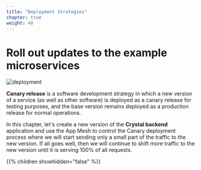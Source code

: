 ```yaml
---
title: "Deployment Strategies"
chapter: true
weight: 40
---
```


# Roll out updates to the example microservices

![deployment](/images/app_mesh_architecture/servicediscovery.png)

**Canary release** is a software development strategy in which a new version of a service (as well as other software) is deployed as a canary release for testing purposes, and the base version remains deployed as a production release for normal operations.

In this chapter, let's create a new version of the **Crystal backend** application and use the App Mesh to control the Canary deployment process where we will start sending only a small part of the traffic to the new version. If all goes well, then we will continue to shift more traffic to the new version until it is serving 100% of all requests.



{{% children showhidden="false" %}}
